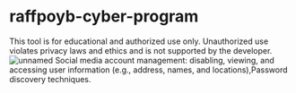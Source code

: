 # raffpoyb-cyber-program
This tool is for educational and authorized use only. Unauthorized use violates privacy laws and ethics and is not supported by the developer.
![unnamed](https://github.com/user-attachments/assets/58156412-135b-4f2d-8a70-0bc3fd7c860f)
Social media account management: disabling, viewing, and accessing user information (e.g., address, names, and locations),Password discovery techniques.

